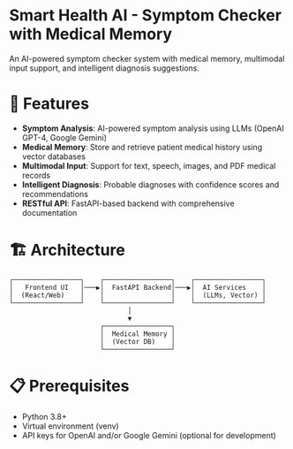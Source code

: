 # Smart Health AI - Symptom Checker with Medical Memory

An AI-powered symptom checker system with medical memory, multimodal input support, and intelligent diagnosis suggestions.

# 🚀 Features


- **Symptom Analysis**: AI-powered symptom analysis using LLMs (OpenAI GPT-4, Google Gemini)
- **Medical Memory**: Store and retrieve patient medical history using vector databases
- **Multimodal Input**: Support for text, speech, images, and PDF medical records
- **Intelligent Diagnosis**: Probable diagnoses with confidence scores and recommendations
- **RESTful API**: FastAPI-based backend with comprehensive documentation

 # 🏗️ Architecture

```
┌─────────────────┐    ┌─────────────────┐    ┌─────────────────┐
│   Frontend UI   │───▶│  FastAPI Backend│───▶│  AI Services    │
│  (React/Web)    │    │                 │    │  (LLMs, Vector) │
└─────────────────┘    └─────────────────┘    └─────────────────┘
                              │
                              ▼
                       ┌─────────────────┐
                       │  Medical Memory │
                       │  (Vector DB)    │
                       └─────────────────┘
```
# 📋 Prerequisites

- Python 3.8+
- Virtual environment (venv)
- API keys for OpenAI and/or Google Gemini (optional for development)




